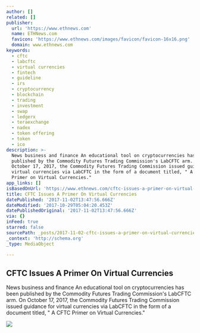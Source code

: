 ```yaml
---
author: []
related: []
publisher:
  url: 'https://www.ethnews.com'
  name: ETHNews.com
  favicon: 'https://www.ethnews.com/images/favicon/favicon-16x16.png'
  domain: www.ethnews.com
keywords:
  - cftc
  - labcftc
  - virtual currencies
  - fintech
  - guideline
  - irs
  - cryptocurrency
  - blockchain
  - trading
  - investment
  - swap
  - ledgerx
  - teraexchange
  - nadex
  - token offering
  - token
  - ico
description: >-
  News business and finance An educational tool on cryptocurrencies has been
  published by the Commodity Futures Trading Commission's LabCFTC arm. On
  October 17, 2017, the Commodity Futures Trading Commission issued guidance for
  virtual currencies via LabCFTC in the form of a document titled, " A CFTC
  Primer on Virtual Currencies."
app_links: []
isBasedOnUrl: 'https://www.ethnews.com/cftc-issues-a-primer-on-virtual-currencies'
title: CFTC Issues A Primer On Virtual Currencies
datePublished: '2017-11-02T13:47:56.666Z'
dateModified: '2017-10-29T05:04:20.453Z'
datePublishedOriginal: '2017-11-02T13:47:56.666Z'
via: {}
inFeed: true
starred: false
sourcePath: _posts/2017-11-02-cftc-issues-a-primer-on-virtual-currencies.md
_context: 'http://schema.org'
_type: MediaObject

---
```

<article style=""><h1>CFTC Issues A Primer On Virtual Currencies</h1><p>News business and finance An educational tool on cryptocurrencies has been published by the Commodity Futures Trading Commission's LabCFTC arm. On October 17, 2017, the Commodity Futures Trading Commission issued guidance for virtual currencies via LabCFTC in the form of a document titled, " A CFTC Primer on Virtual Currencies."</p><img src="https://cdn.ethnews.com/images/1024x512/CFTC-Hands-Down-A-Primer-On-Virtual-Currencies-1024x512-10-17-2017.jpg" /></article>